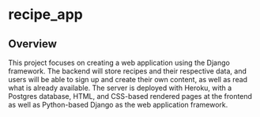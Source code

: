 # recipe_app

## Overview
This project focuses on creating a web application using the Django framework. The backend will store recipes and their respective data, and users will be able to sign up and create their own content, as well as read what is already available. The server is deployed with Heroku, with a Postgres database, HTML, and CSS-based rendered pages at the frontend as well as Python-based Django as the web application framework.
